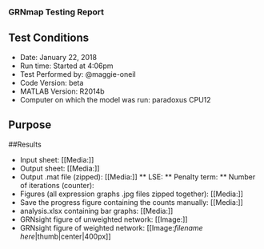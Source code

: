 ### GRNmap Testing Report
## Test Conditions

* Date: January 22, 2018
* Run time: Started at 4:06pm
* Test Performed by: @maggie-oneil
* Code Version: beta
* MATLAB Version: R2014b
* Computer on which the model was run: paradoxus CPU12

## Purpose

##Results

* Input sheet: [[Media:]]
* Output sheet: [[Media:]]
* Output .mat file (zipped): [[Media:]]
** LSE:
** Penalty term:
** Number of iterations (counter):
* Figures (all expression graphs .jpg files zipped together): [[Media:]]
* Save the progress figure containing the counts manually: [[Media:]]
* analysis.xlsx containing bar graphs: [[Media:]]
* GRNsight figure of unweighted network: [[Image:]]
* GRNsight figure of weighted network: [[Image:*filename here*|thumb|center|400px]]
